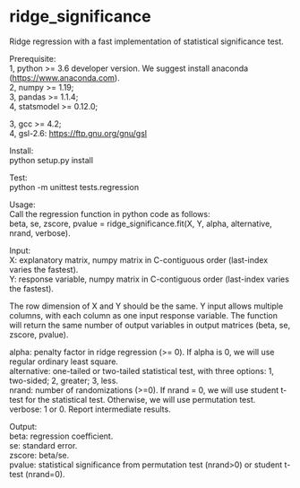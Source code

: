 # ridge_significance
Ridge regression with a fast implementation of statistical significance test.

Prerequisite:  
1, python >= 3.6 developer version. We suggest install anaconda (https://www.anaconda.com).  
2, numpy >= 1.19;  
3, pandas >= 1.1.4;  
4, statsmodel >= 0.12.0;  

3, gcc >= 4.2;  
4, gsl-2.6: https://ftp.gnu.org/gnu/gsl  

Install:  
python setup.py install  

Test:  
python -m unittest tests.regression  

Usage:  
Call the regression function in python code as follows:  
beta, se, zscore, pvalue = ridge_significance.fit(X, Y, alpha, alternative, nrand, verbose). 

Input:  
X: explanatory matrix, numpy matrix in C-contiguous order (last-index varies the fastest).  
Y: response variable, numpy matrix in C-contiguous order (last-index varies the fastest).  

The row dimension of X and Y should be the same. Y input allows multiple columns, with each column as one input response variable. The function will return the same number of output variables in output matrices (beta, se, zscore, pvalue).

alpha: penalty factor in ridge regression (>= 0). If alpha is 0, we will use regular ordinary least square.  
alternative: one-tailed or two-tailed statistical test, with three options: 1, two-sided; 2, greater; 3, less.  
nrand: number of randomizations (>=0). If nrand = 0, we will use student t-test for the statistical test. Otherwise, we will use permutation test.  
verbose: 1 or 0. Report intermediate results.  


Output:  
beta: regression coefficient.  
se: standard error.  
zscore: beta/se.  
pvalue: statistical significance from permutation test (nrand>0) or student t-test (nrand=0).  
